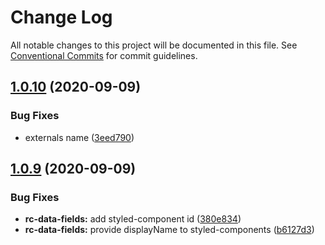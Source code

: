 # Change Log

All notable changes to this project will be documented in this file.
See [Conventional Commits](https://conventionalcommits.org) for commit guidelines.

## [1.0.10](https://github.com/aliyun/console-components/compare/@alicloud/console-components-data-fields@1.0.9...@alicloud/console-components-data-fields@1.0.10) (2020-09-09)


### Bug Fixes

* externals name ([3eed790](https://github.com/aliyun/console-components/commit/3eed7905b68950f17e7a011a62d64953e5171f78))





## [1.0.9](https://github.com/aliyun/console-components/compare/@alicloud/console-components-data-fields@1.0.6...@alicloud/console-components-data-fields@1.0.9) (2020-09-09)


### Bug Fixes

* **rc-data-fields:** add styled-component id ([380e834](https://github.com/aliyun/console-components/commit/380e834dd487fda89ca813a22524c8bd4db5ca98))
* **rc-data-fields:** provide displayName to styled-components ([b6127d3](https://github.com/aliyun/console-components/commit/b6127d3ffbd9fa44eeb29f24701a372eaccd154f))
